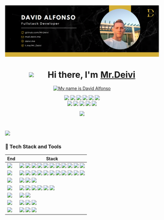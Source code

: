 <div align="center">

![](/assets/banner.png)

<h1 align="center" style="display:flex; justify-content:center; align-items:center" >
<img src="https://camo.githubusercontent.com/e8e7b06ecf583bc040eb60e44eb5b8e0ecc5421320a92929ce21522dbc34c891/68747470733a2f2f6d656469612e67697068792e636f6d2f6d656469612f6876524a434c467a6361737252346961377a2f67697068792e676966" width="50px" style="max-width: 100%;margin-right:12px">
 Hi there, I'm <a style="margin-left:8px" href="https://github.com/MrDeivi">Mr.Deivi</a></h1>

<a href="https://git.io/typing-svg"><img src="https://readme-typing-svg.demolab.com?font=Inter&color=d4af37&pause=500&center=true&width=500&height=50&lines=Hello from David;I'm a Fullstack developer;Passionated about web systems development." alt="My name is David Alfonso" /></a>


![][lang-html] ![][lang-javascript] ![][lang-typescript] ![][lang-css] ![][lang-vue] ![][lang-nuxt] <br />
![][lang-next] ![][lang-react] ![][lang-node] ![][lang-nest]
![][lang-graphql]
<br />

[![][website-shield]][website-url]

</div>

<br/>

![][split]



### 💫 Tech Stack and Tools

| End                  | Stack                                                                                                                                                                                    |
| -------------------- | ---------------------------------------------------------------------------------------------------------------------------------------------------------------------------------------- |
| ![][header-frontend] | ![][vue] ![][nuxt] ![][react] ![][next] ![][vite] ![][electron] ![][apollo] ![][tailwind] ![][unocss] ![][windicss] ![][sass] |
![][header-backend]  | ![][node]  ![][express] ![][nest] ![][graphql] ![][sqlite] ![][mongodb] ![][firebase] ![][redis] ![][postgresql] ![][nginx] ![][socket]                                                               |
| ![][header-devops]   | ![][docker] ![][github-action] ![][semantic-release]  
| ![][header-tools]      | ![][insomnia] ![][postman] ![][npm] ![][pnpm] ![][eslint] ![][prettier]                                                                   |
| ![][header-ide]      | ![][webstorm] ![][vscode]                                                                   |
| ![][header-host]      | ![][netlify] ![][vercel] ![][heroku]                                              |
| ![][header-os]       | ![][win] ![][ubuntu] ![][debian]                                                             |
<br/>














[split]: https://raw.githubusercontent.com/andreasbm/readme/master/assets/lines/rainbow.png


<!-- LANG -->

[lang-html]: https://img.shields.io/badge/-HTML-E34F26?style=flat&logo=html5&logoColor=white
[lang-javascript]: https://img.shields.io/badge/-JavaScript-C69D00?style=flat&logoColor=white&logo=javascript
[lang-typescript]: https://img.shields.io/badge/-TypeScript-2f74c0?style=flat&logoColor=white&logo=typescript
[lang-css]: https://img.shields.io/badge/-CSS-254bdd?style=flat&logoColor=white&logo=css3
[lang-vue]: https://img.shields.io/badge/Vue.js-35495E?style=flat&logo=vuedotjs&logoColor=4FC08D
[lang-react]: https://img.shields.io/badge/react-%2320232a.svg?style=flat&logo=react&logoColor=%2361DAFB
[lang-nuxt]: https://img.shields.io/badge/Nuxt-002E3B?style=flat&logo=nuxtdotjs&logoColor=#00DC82
[lang-next]: https://img.shields.io/badge/Next-black?style=flat&logo=next.js&logoColor=white
[lang-node]: https://img.shields.io/badge/node.js-6DA55F?style=flat&logo=node.js&logoColor=white
[lang-nest]: https://img.shields.io/badge/nestjs-%23E0234E.svg?style=flat&logo=nestjs&logoColor=white
[lang-graphql]: https://img.shields.io/badge/-GraphQL-E10098?style=flat&logo=graphql&logoColor=white


<!-- SOCIAL -->

[website-shield]: https://img.shields.io/website?down_message=offline&label=deivi.me&up_message=online&url=https%3A%2F%2Fdeivi.me

[website-url]: https://deivi.me


<!-- STACK_HEADER -->

[header-design]: https://img.shields.io/badge/-Design-151515?style=flat-square
[header-frontend]: https://img.shields.io/badge/-Frontend-151515?style=flat-square
[header-backend]: https://img.shields.io/badge/-Backend-151515?style=flat-square
[header-devops]: https://img.shields.io/badge/-Devops-151515?style=flat-square
[header-ide]: https://img.shields.io/badge/-IDE-151515?style=flat-square
[header-os]: https://img.shields.io/badge/-OS-151515?style=flat-square
[header-tools]: https://img.shields.io/badge/-Tools-151515?style=flat-square
[header-host]: https://img.shields.io/badge/-Hosting-151515?style=flat-square

 
<!-- STACK_FRONTEND -->

[apollo]: https://img.shields.io/badge/-Apollo-151515?style=flat-square&logoColor=white&logo=apollo-graphql
[react]: https://img.shields.io/badge/-React-151515?style=flat-square&logoColor=white&logo=react
[vue]: https://img.shields.io/badge/-Vue-151515?style=flat-square&logoColor=white&logo=vuedotjs
[nuxt]: https://img.shields.io/badge/-Vue-151515?style=flat-square&logoColor=white&logo=nuxtdotjs
[next]: https://img.shields.io/badge/-Next-151515?style=flat-square&logoColor=white&logo=nextdotjs
[apollo]: https://img.shields.io/badge/-Apollo-151515?style=flat-square&logoColor=white&logo=apollo-graphql
[tailwind]: https://img.shields.io/badge/-Tailwind-151515?style=flat-square&logoColor=white&logo=tailwind-css
[unocss]: https://img.shields.io/badge/-UnoCSS-151515?style=flat-square&logoColor=white&logo=unocss
[sass]: https://img.shields.io/badge/-Sass-151515?style=flat-square&logoColor=white&logo=sass
[electron]: https://img.shields.io/badge/-Electron-151515?style=flat-square&logoColor=white&logo=electron
[vite]: https://img.shields.io/badge/-Vite-151515?style=flat-square&logoColor=white&logo=vite
[windicss]: https://img.shields.io/badge/-WindiCSS-151515?style=flat-square&logoColor=white&logo=windi-css

<!-- STACK_BACKEND -->

[node]: https://img.shields.io/badge/-Node.js-151515?style=flat-square&logoColor=white&logo=node.js
[sqlite]: https://img.shields.io/badge/-SQLite-151515?style=flat-square&logoColor=white&logo=sqlite
[postgresql]: https://img.shields.io/badge/-PostgreSQL-151515?style=flat-square&logoColor=white&logo=postgresql
[mongodb]: https://img.shields.io/badge/-MongoDB-151515?style=flat-square&logoColor=white&logo=mongodb
[nginx]: https://img.shields.io/badge/-Nginx-151515?style=flat-square&logoColor=white&logo=nginx
[graphql]: https://img.shields.io/badge/-GraphQL-151515?style=flat-square&logoColor=white&logo=graphql
[firebase]: https://img.shields.io/badge/-Firebase-151515?style=flat-square&logoColor=white&logo=firebase
[redis]: https://img.shields.io/badge/-Redis-151515?style=flat-square&logoColor=white&logo=redis
[express]: https://img.shields.io/badge/-Express-151515?style=flat-square&logoColor=white&logo=express
[nest]: https://img.shields.io/badge/-Nest-151515?style=flat-square&logoColor=white&logo=nestjs
[socket]: https://img.shields.io/badge/-Websockets-151515?style=flat-square&logoColor=white&logo=socket.io


<!-- STACK_DEVOPS -->

[docker]: https://img.shields.io/badge/-Docker-151515?style=flat-square&logoColor=white&logo=docker
[github-action]: https://img.shields.io/badge/-GitHub_Actions-151515?style=flat-square&logoColor=white&logo=githubactions
[semantic-release]: https://img.shields.io/badge/-Semantic_Release-151515?style=flat-square&logoColor=white&logo=semanticrelease
[vercel]: https://img.shields.io/badge/-Vercel-151515?style=flat-square&logoColor=white&logo=vercel
[prettier]: https://img.shields.io/badge/-Prettier-151515?style=flat-square&logoColor=white&logo=prettier
[eslint]: https://img.shields.io/badge/-ESlint-151515?style=flat-square&logoColor=white&logo=eslint



<!-- STACK_HOST -->

[heroku]: https://img.shields.io/badge/-Heroku-151515?style=flat-square&logoColor=white&logo=heroku
[netlify]: https://img.shields.io/badge/-Netlify-151515?style=flat-square&logoColor=white&logo=netlify


<!-- STACK_TOOLS -->
[postman]: https://img.shields.io/badge/-Postman-151515?style=flat-square&logoColor=white&logo=postman
[insomnia]: https://img.shields.io/badge/-Insomnia-151515?style=flat-square&logoColor=white&logo=insomnia
[pnpm]: https://img.shields.io/badge/-pnpm-151515?style=flat-square&logoColor=white&logo=pnpm
[npm]: https://img.shields.io/badge/-npm-151515?style=flat-square&logoColor=white&logo=npm
[swagger]: https://img.shields.io/badge/-Swagger-151515?style=flat-square&logoColor=white&logo=swagger


<!-- STACK_IDE -->

[webstorm]: https://img.shields.io/badge/-Webstorm-151515?style=flat-square&logoColor=white&logo=webstorm

[vscode]: https://img.shields.io/badge/-VS_Code-151515?style=flat-square&logoColor=white&logo=visualstudiocode

<!-- STACK_OS -->

[mac]: https://img.shields.io/badge/-MacOS-151515?style=flat-square&logoColor=white&logo=apple
[win]: https://img.shields.io/badge/-Win11-151515?style=flat-square&logoColor=white&logo=windows11
[ubuntu]: https://img.shields.io/badge/-Ubuntu-151515?style=flat-square&logoColor=white&logo=ubuntu
[debian]: https://img.shields.io/badge/-Debian-151515?style=flat-square&logoColor=white&logo=debian
